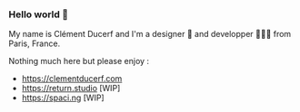 ### Hello world 👋

My name is Clément Ducerf and I'm a designer 🎨 and developper 👨🏻‍💻 from Paris, France.

Nothing much here but please enjoy : 
 - https://clementducerf.com
 - https://return.studio [WIP]
 - https://spaci.ng [WIP]
